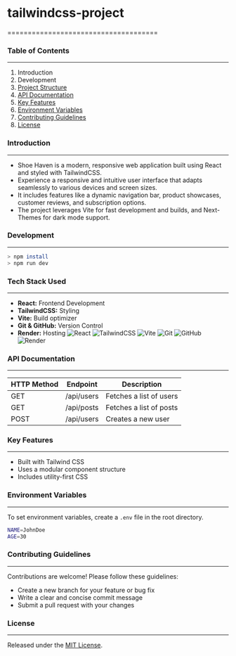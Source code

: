 # tailwindcss-project
=====================================
### Table of Contents
-----------------------------

1. Introduction
2. Development
3. [Project Structure](#project-structure)
4. [API Documentation](#api-documentation)
5. [Key Features](#key-features)
6. [Environment Variables](#environment-variables)
7. [Contributing Guidelines](#contributing-guidelines)
8. [License](#license)

### Introduction
-------------------
- Shoe Haven is a modern, responsive web application built using React and styled with TailwindCSS.
- Experience a responsive and intuitive user interface that adapts seamlessly to various devices and screen sizes.
- It includes features like a dynamic navigation bar, product showcases, customer reviews, and subscription options.
- The project leverages Vite for fast development and builds, and Next-Themes for dark mode support.

### Development
-----------------
```sh
> npm install
> npm run dev
```

### Tech Stack Used
--------------------

- **React:** Frontend Development  
- **TailwindCSS:** Styling  
- **Vite:** Build optimizer  
- **Git & GitHub:** Version Control  
- **Render:** Hosting
![React](https://img.shields.io/badge/React-20232A?style=for-the-badge&logo=react&logoColor=61DAFB)
![TailwindCSS](https://img.shields.io/badge/TailwindCSS-38B2AC?style=for-the-badge&logo=tailwind-css&logoColor=white)
![Vite](https://img.shields.io/badge/Vite-646CFF?style=for-the-badge&logo=vite&logoColor=white)
![Git](https://img.shields.io/badge/Git-F05032?style=for-the-badge&logo=git&logoColor=white)
![GitHub](https://img.shields.io/badge/GitHub-181717?style=for-the-badge&logo=github&logoColor=white)
![Render](https://img.shields.io/badge/Render-46E3B7?style=for-the-badge&logo=render&logoColor=white)
 


### API Documentation
---------------------

| HTTP Method | Endpoint | Description |
| --- | --- | --- |
| GET | /api/users | Fetches a list of users |
| GET | /api/posts | Fetches a list of posts |
| POST | /api/users | Creates a new user |

### Key Features
-----------------

* Built with Tailwind CSS
* Uses a modular component structure
* Includes utility-first CSS

### Environment Variables
-------------------------

To set environment variables, create a `.env` file in the root directory.

```bash
NAME=JohnDoe
AGE=30
```

### Contributing Guidelines
-----------------------------

Contributions are welcome! Please follow these guidelines:

* Create a new branch for your feature or bug fix
* Write a clear and concise commit message
* Submit a pull request with your changes

### License
---------

Released under the [MIT License](https://opensource.org/licenses/MIT).
